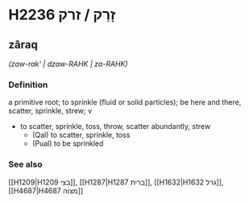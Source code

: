 # H2236 זָרַק / זרק

## zâraq

_(zaw-rak' | dzaw-RAHK | za-RAHK)_

### Definition

a primitive root; to sprinkle (fluid or solid particles); be here and there, scatter, sprinkle, strew; v

- to scatter, sprinkle, toss, throw, scatter abundantly, strew
  - (Qal) to scatter, sprinkle, toss
  - (Pual) to be sprinkled

### See also

[[H1209|H1209 בצי]], [[H1287|H1287 ברית]], [[H1632|H1632 גרל]], [[H4687|H4687 מצוה]]
